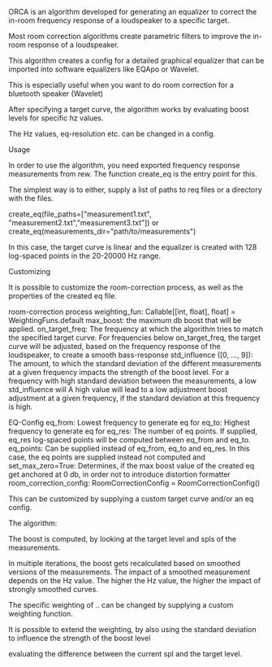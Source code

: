 
ORCA is an algorithm developed for generating an equalizer to
correct the in-room frequency response of a loudspeaker to a specific target.

Most room correction algorithms create parametric filters
to improve the in-room response of a loudspeaker.

This algorithm creates a config for a detailed graphical equalizer that can be
imported into software equalizers like EQApo or Wavelet.

This is especially useful when you want to do room correction for a bluetooth speaker
(Wavelet)

After specifying a target curve,
the algorithm works by evaluating boost levels for specific hz values.

The Hz values, eq-resolution etc. can be changed in a config.

Usage

In order to use the algorithm, you need exported frequency response measurements from rew.
The function create_eq is the entry point for this.

The simplest way is to either, supply a list of paths to req files or a directory with the files.

create_eq(file_paths=["measurement1.txt", "measurement2.txt","measurement3.txt"])
or
create_eq(measurements_dir="path/to/measurements")

In this case, the target curve is linear and the equalizer is created with 128 log-spaced points
in the 20-20000 Hz range.

Customizing

It is possible to customize the room-correction process, as well as the properties of
the created eq file.

room-correction process
weighting_fun: Callable[[int, float], float] = WeightingFuns.default
max_boost: the maximum db boost that will be applied.
on_target_freq: The frequency at which the algorithm tries to match the specified target curve. 
For frequencies below on_target_freq, the target curve will be adjusted, based on the frequency
response of the loudspeaker, to create a smooth bass-response
std_influence ([0, ..., 9]): The amount, to which the standard deviation of the different 
measurements at a given frequency impacts the strength of the boost level.
For a frequency with high standard deviation between the measurements,
a low std_influence will 
A high value will lead to a low adjustment boost adjustment at a given frequency,
if the standard deviation at this frequency is high.


EQ-Config
eq_from: Lowest frequency to generate eq for
eq_to: Highest frequency to generate eq for
eq_res: The number of eq points. If supplied, eq_res log-spaced points will be computed
between eq_from and eq_to.
eq_points: Can be supplied instead of eq_from, eq_to and eq_res. In this case,
the eq points are supplied instead  not computed and
set_max_zero=True: Determines, if the max boost value of the created eq
get anchored at 0 db, in order not to introduce distortion
formatter
                 room_correction_config: RoomCorrectionConfig = RoomCorrectionConfig()


This can be customized by supplying a custom target curve and/or an eq config.


The algorithm:

The boost is computed, by looking at the target level and
spls of the measurements.

In multiple iterations, the boost gets recalculated
based on smoothed versions of the measurements. 
The impact of a smoothed measurement depends on the Hz value.
The higher the Hz value, the higher the impact of strongly smoothed curves.

The specific weighting of .. can be changed by supplying a custom weighting function.

It is possible to extend the weighting,
by also using the standard deviation to influence the strength of the boost level






evaluating the difference between the current spl
and the target level. 
